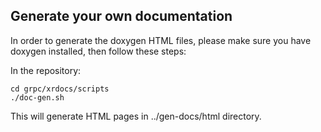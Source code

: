 ## Generate your own documentation

In order to generate the doxygen HTML files, please make sure you have doxygen installed, then follow these steps:

In the repository:

	cd grpc/xrdocs/scripts
	./doc-gen.sh

This will generate HTML pages in ../gen-docs/html directory. 

